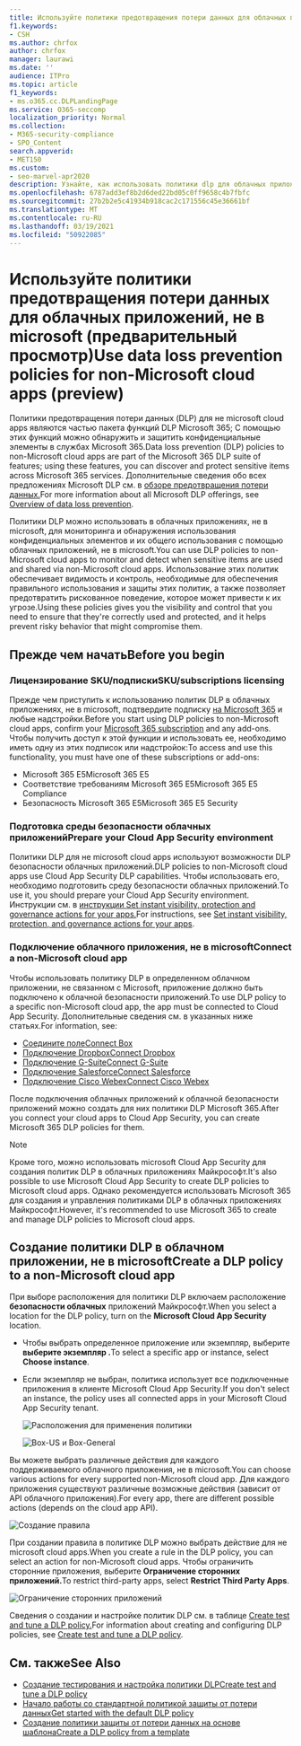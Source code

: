 ```yaml
---
title: Используйте политики предотвращения потери данных для облачных приложений, не в microsoft (предварительный просмотр)
f1.keywords:
- CSH
ms.author: chrfox
author: chrfox
manager: laurawi
ms.date: ''
audience: ITPro
ms.topic: article
f1_keywords:
- ms.o365.cc.DLPLandingPage
ms.service: O365-seccomp
localization_priority: Normal
ms.collection:
- M365-security-compliance
- SPO_Content
search.appverid:
- MET150
ms.custom:
- seo-marvel-apr2020
description: Узнайте, как использовать политики dlp для облачных приложений, не в microsoft.
ms.openlocfilehash: 6787add3ef8b2d6ded22bd05c0ff9658c4b7fbfc
ms.sourcegitcommit: 27b2b2e5c41934b918cac2c171556c45e36661bf
ms.translationtype: MT
ms.contentlocale: ru-RU
ms.lasthandoff: 03/19/2021
ms.locfileid: "50922085"
---
```

# <a name="use-data-loss-prevention-policies-for-non-microsoft-cloud-apps-preview"></a><span data-ttu-id="cf5c7-103">Используйте политики предотвращения потери данных для облачных приложений, не в microsoft (предварительный просмотр)</span><span class="sxs-lookup"><span data-stu-id="cf5c7-103">Use data loss prevention policies for non-Microsoft cloud apps (preview)</span></span>

<span data-ttu-id="cf5c7-104">Политики предотвращения потери данных (DLP) для не microsoft cloud apps являются частью пакета функций DLP Microsoft 365; С помощью этих функций можно обнаружить и защитить конфиденциальные элементы в службах Microsoft 365.</span><span class="sxs-lookup"><span data-stu-id="cf5c7-104">Data loss prevention (DLP) policies to non-Microsoft cloud apps are part of the Microsoft 365 DLP suite of features; using these features, you can discover and protect sensitive items across Microsoft 365 services.</span></span> <span data-ttu-id="cf5c7-105">Дополнительные сведения обо всех предложениях Microsoft DLP см. в [обзоре предотвращения потери данных.](./data-loss-prevention-policies.md?view=o365-worldwide)</span><span class="sxs-lookup"><span data-stu-id="cf5c7-105">For more information about all Microsoft DLP offerings, see [Overview of data loss prevention](./data-loss-prevention-policies.md?view=o365-worldwide).</span></span>

<span data-ttu-id="cf5c7-106">Политики DLP можно использовать в облачных приложениях, не в microsoft, для мониторинга и обнаружения использования конфиденциальных элементов и их общего использования с помощью облачных приложений, не в microsoft.</span><span class="sxs-lookup"><span data-stu-id="cf5c7-106">You can use DLP policies to non-Microsoft cloud apps to monitor and detect when sensitive items are used and shared via non-Microsoft cloud apps.</span></span> <span data-ttu-id="cf5c7-107">Использование этих политик обеспечивает видимость и контроль, необходимые для обеспечения правильного использования и защиты этих политик, а также позволяет предотвратить рискованное поведение, которое может привести к их угрозе.</span><span class="sxs-lookup"><span data-stu-id="cf5c7-107">Using these policies gives you the visibility and control that you need to ensure that they're correctly used and protected, and it helps prevent risky behavior that might compromise them.</span></span>

## <a name="before-you-begin"></a><span data-ttu-id="cf5c7-108">Прежде чем начать</span><span class="sxs-lookup"><span data-stu-id="cf5c7-108">Before you begin</span></span>

### <a name="skusubscriptions-licensing"></a><span data-ttu-id="cf5c7-109">Лицензирование SKU/подписки</span><span class="sxs-lookup"><span data-stu-id="cf5c7-109">SKU/subscriptions licensing</span></span>

<span data-ttu-id="cf5c7-110">Прежде чем приступить к использованию политик DLP в облачных приложениях, не в microsoft, подтвердите подписку [на Microsoft 365](https://www.microsoft.com/microsoft-365/compare-microsoft-365-enterprise-plans?rtc=1) и любые надстройки.</span><span class="sxs-lookup"><span data-stu-id="cf5c7-110">Before you start using DLP policies to non-Microsoft cloud apps, confirm your [Microsoft 365 subscription](https://www.microsoft.com/microsoft-365/compare-microsoft-365-enterprise-plans?rtc=1) and any add-ons.</span></span> <span data-ttu-id="cf5c7-111">Чтобы получить доступ к этой функции и использовать ее, необходимо иметь одну из этих подписок или надстройок:</span><span class="sxs-lookup"><span data-stu-id="cf5c7-111">To access and use this functionality, you must have one of these subscriptions or add-ons:</span></span>

- <span data-ttu-id="cf5c7-112">Microsoft 365 E5</span><span class="sxs-lookup"><span data-stu-id="cf5c7-112">Microsoft 365 E5</span></span>
- <span data-ttu-id="cf5c7-113">Соответствие требованиям Microsoft 365 E5</span><span class="sxs-lookup"><span data-stu-id="cf5c7-113">Microsoft 365 E5 Compliance</span></span>
- <span data-ttu-id="cf5c7-114">Безопасность Microsoft 365 E5</span><span class="sxs-lookup"><span data-stu-id="cf5c7-114">Microsoft 365 E5 Security</span></span>

### <a name="prepare-your-cloud-app-security-environment"></a><span data-ttu-id="cf5c7-115">Подготовка среды безопасности облачных приложений</span><span class="sxs-lookup"><span data-stu-id="cf5c7-115">Prepare your Cloud App Security environment</span></span>

<span data-ttu-id="cf5c7-116">Политики DLP для не microsoft cloud apps используют возможности DLP безопасности облачных приложений.</span><span class="sxs-lookup"><span data-stu-id="cf5c7-116">DLP policies to non-Microsoft cloud apps use Cloud App Security DLP capabilities.</span></span> <span data-ttu-id="cf5c7-117">Чтобы использовать его, необходимо подготовить среду безопасности облачных приложений.</span><span class="sxs-lookup"><span data-stu-id="cf5c7-117">To use it, you should prepare your Cloud App Security environment.</span></span> <span data-ttu-id="cf5c7-118">Инструкции см. в [инструкции Set instant visibility, protection and governance actions for your apps.](/cloud-app-security/getting-started-with-cloud-app-security#step-1-set-instant-visibility-protection-and-governance-actions-for-your-apps)</span><span class="sxs-lookup"><span data-stu-id="cf5c7-118">For instructions, see [Set instant visibility, protection, and governance actions for your apps](/cloud-app-security/getting-started-with-cloud-app-security#step-1-set-instant-visibility-protection-and-governance-actions-for-your-apps).</span></span>

### <a name="connect-a-non-microsoft-cloud-app"></a><span data-ttu-id="cf5c7-119">Подключение облачного приложения, не в microsoft</span><span class="sxs-lookup"><span data-stu-id="cf5c7-119">Connect a non-Microsoft cloud app</span></span>

<span data-ttu-id="cf5c7-120">Чтобы использовать политику DLP в определенном облачном приложении, не связанном с Microsoft, приложение должно быть подключено к облачной безопасности приложений.</span><span class="sxs-lookup"><span data-stu-id="cf5c7-120">To use DLP policy to a specific non-Microsoft cloud app, the app must be connected to Cloud App Security.</span></span> <span data-ttu-id="cf5c7-121">Дополнительные сведения см. в указанных ниже статьях.</span><span class="sxs-lookup"><span data-stu-id="cf5c7-121">For information, see:</span></span>

- [<span data-ttu-id="cf5c7-122">Соедините поле</span><span class="sxs-lookup"><span data-stu-id="cf5c7-122">Connect Box</span></span>](/cloud-app-security/connect-box-to-microsoft-cloud-app-security)
- [<span data-ttu-id="cf5c7-123">Подключение Dropbox</span><span class="sxs-lookup"><span data-stu-id="cf5c7-123">Connect Dropbox</span></span>](/cloud-app-security/connect-dropbox-to-microsoft-cloud-app-security)
- [<span data-ttu-id="cf5c7-124">Подключение G-Suite</span><span class="sxs-lookup"><span data-stu-id="cf5c7-124">Connect G-Suite</span></span>](/cloud-app-security/connect-google-apps-to-microsoft-cloud-app-security)
- [<span data-ttu-id="cf5c7-125">Подключение Salesforce</span><span class="sxs-lookup"><span data-stu-id="cf5c7-125">Connect Salesforce</span></span>](/cloud-app-security/connect-salesforce-to-microsoft-cloud-app-security)
- [<span data-ttu-id="cf5c7-126">Подключение Cisco Webex</span><span class="sxs-lookup"><span data-stu-id="cf5c7-126">Connect Cisco Webex</span></span>](/cloud-app-security/connect-webex-to-microsoft-cloud-app-security)

<span data-ttu-id="cf5c7-127">После подключения облачных приложений к облачной безопасности приложений можно создать для них политики DLP Microsoft 365.</span><span class="sxs-lookup"><span data-stu-id="cf5c7-127">After you connect your cloud apps to Cloud App Security, you can create Microsoft 365 DLP policies for them.</span></span>

>[!NOTE]
><span data-ttu-id="cf5c7-128">Кроме того, можно использовать microsoft Cloud App Security для создания политик DLP в облачных приложениях Майкрософт.</span><span class="sxs-lookup"><span data-stu-id="cf5c7-128">It's also possible to use Microsoft Cloud App Security to create DLP policies to Microsoft cloud apps.</span></span> <span data-ttu-id="cf5c7-129">Однако рекомендуется использовать Microsoft 365 для создания и управления политиками DLP в облачных приложениях Майкрософт.</span><span class="sxs-lookup"><span data-stu-id="cf5c7-129">However, it's recommended to use Microsoft 365 to create and manage DLP policies to Microsoft cloud apps.</span></span>

## <a name="create-a-dlp-policy-to-a-non-microsoft-cloud-app"></a><span data-ttu-id="cf5c7-130">Создание политики DLP в облачном приложении, не в microsoft</span><span class="sxs-lookup"><span data-stu-id="cf5c7-130">Create a DLP policy to a non-Microsoft cloud app</span></span>

<span data-ttu-id="cf5c7-131">При выборе расположения для политики DLP включаем расположение **безопасности облачных** приложений Майкрософт.</span><span class="sxs-lookup"><span data-stu-id="cf5c7-131">When you select a location for the DLP policy, turn on the **Microsoft Cloud App Security** location.</span></span>

- <span data-ttu-id="cf5c7-132">Чтобы выбрать определенное приложение или экземпляр, выберите **выберите экземпляр .**</span><span class="sxs-lookup"><span data-stu-id="cf5c7-132">To select a specific app or instance, select **Choose instance**.</span></span>
- <span data-ttu-id="cf5c7-133">Если экземпляр не выбран, политика использует все подключенные приложения в клиенте Microsoft Cloud App Security.</span><span class="sxs-lookup"><span data-stu-id="cf5c7-133">If you don't select an instance, the policy uses all connected apps in your Microsoft Cloud App Security tenant.</span></span>

   ![Расположения для применения политики](../media/1-dlp-non-microsoft-cloud-app-choose-instance.png)

   ![Box-US и Box-General](../media/2-dlp-non-microsoft-cloud-app-box.png)

<span data-ttu-id="cf5c7-136">Вы можете выбрать различные действия для каждого поддерживаемого облачного приложения, не в microsoft.</span><span class="sxs-lookup"><span data-stu-id="cf5c7-136">You can choose various actions for every supported non-Microsoft cloud app.</span></span> <span data-ttu-id="cf5c7-137">Для каждого приложения существуют различные возможные действия (зависит от API облачного приложения).</span><span class="sxs-lookup"><span data-stu-id="cf5c7-137">For every app, there are different possible actions (depends on the cloud app API).</span></span>

![Создание правила](../media/3-dlp-non-microsoft-cloud-app-create-rule.png)

<span data-ttu-id="cf5c7-139">При создании правила в политике DLP можно выбрать действие для не microsoft cloud apps.</span><span class="sxs-lookup"><span data-stu-id="cf5c7-139">When you create a rule in the DLP policy, you can select an action for non-Microsoft cloud apps.</span></span> <span data-ttu-id="cf5c7-140">Чтобы ограничить сторонние приложения, выберите **Ограничение сторонних приложений.**</span><span class="sxs-lookup"><span data-stu-id="cf5c7-140">To restrict third-party apps, select **Restrict Third Party Apps**.</span></span>

![Ограничение сторонних приложений](../media/4-dlp-non-microsoft-cloud-app-restrict-third-party-apps.png)

<span data-ttu-id="cf5c7-142">Сведения о создании и настройке политик DLP см. в таблице [Create test and tune a DLP policy.](./create-test-tune-dlp-policy.md?view=o365-worldwide)</span><span class="sxs-lookup"><span data-stu-id="cf5c7-142">For information about creating and configuring DLP policies, see [Create test and tune a DLP policy](./create-test-tune-dlp-policy.md?view=o365-worldwide).</span></span>

## <a name="see-also"></a><span data-ttu-id="cf5c7-143">См. также</span><span class="sxs-lookup"><span data-stu-id="cf5c7-143">See Also</span></span>

- [<span data-ttu-id="cf5c7-144">Создание тестирования и настройка политики DLP</span><span class="sxs-lookup"><span data-stu-id="cf5c7-144">Create test and tune a DLP policy</span></span>](./create-test-tune-dlp-policy.md?view=o365-worldwide)
- [<span data-ttu-id="cf5c7-145">Начало работы со стандартной политикой защиты от потери данных</span><span class="sxs-lookup"><span data-stu-id="cf5c7-145">Get started with the default DLP policy</span></span>](./get-started-with-the-default-dlp-policy.md?view=o365-worldwide)
- [<span data-ttu-id="cf5c7-146">Создание политики защиты от потери данных на основе шаблона</span><span class="sxs-lookup"><span data-stu-id="cf5c7-146">Create a DLP policy from a template</span></span>](./create-a-dlp-policy-from-a-template.md?view=o365-worldwide)